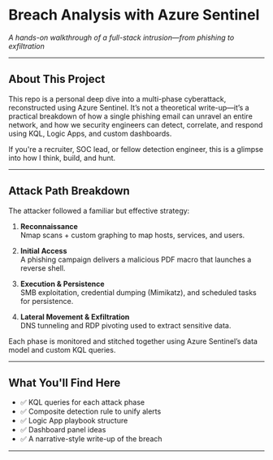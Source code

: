 # Breach Analysis with Azure Sentinel  
*A hands-on walkthrough of a full-stack intrusion—from phishing to exfiltration*

---

## About This Project

This repo is a personal deep dive into a multi-phase cyberattack, reconstructed using Azure Sentinel. It’s not a theoretical write-up—it’s a practical breakdown of how a single phishing email can unravel an entire network, and how we security engineers can detect, correlate, and respond using KQL, Logic Apps, and custom dashboards.

If you're a recruiter, SOC lead, or fellow detection engineer, this is a glimpse into how I think, build, and hunt.

---

## Attack Path Breakdown

The attacker followed a familiar but effective strategy:

1. **Reconnaissance**  
   Nmap scans + custom graphing to map hosts, services, and users.

2. **Initial Access**  
   A phishing campaign delivers a malicious PDF macro that launches a reverse shell.

3. **Execution & Persistence**  
   SMB exploitation, credential dumping (Mimikatz), and scheduled tasks for persistence.

4. **Lateral Movement & Exfiltration**  
   DNS tunneling and RDP pivoting used to extract sensitive data.

Each phase is monitored and stitched together using Azure Sentinel’s data model and custom KQL queries.

---

## What You'll Find Here

- ✅ KQL queries for each attack phase  
- ✅ Composite detection rule to unify alerts  
- ✅ Logic App playbook structure  
- ✅ Dashboard panel ideas  
- ✅ A narrative-style write-up of the breach

---



